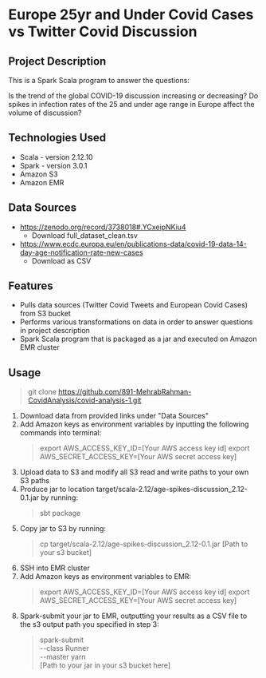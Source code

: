 # Europe 25yr and Under Covid Cases vs Twitter Covid Discussion

## Project Description

This is a Spark Scala program to answer the questions: 

Is the trend of the global COVID-19 discussion increasing or decreasing? 
Do spikes in infection rates of the 25 and under age range in Europe affect the volume of discussion?

## Technologies Used

* Scala - version 2.12.10
* Spark - version 3.0.1
* Amazon S3
* Amazon EMR

## Data Sources

* https://zenodo.org/record/3738018#.YCxeipNKiu4
    * Download full_dataset_clean.tsv
* https://www.ecdc.europa.eu/en/publications-data/covid-19-data-14-day-age-notification-rate-new-cases
    * Download as CSV
    
## Features

* Pulls data sources (Twitter Covid Tweets and European Covid Cases) from S3 bucket
* Performs various transformations on data in order to answer questions in project description
* Spark Scala program that is packaged as a jar and executed on Amazon EMR cluster

## Usage

> git clone https://github.com/891-MehrabRahman-CovidAnalysis/covid-analysis-1.git

1. Download data from provided links under "Data Sources"
2. Add Amazon keys as environment variables by inputting the following commands into terminal:
   >export AWS_ACCESS_KEY_ID=[Your AWS access key id]
   >export AWS_SECRET_ACCESS_KEY=[Your AWS secret access key]
3. Upload data to S3 and modify all S3 read and write paths to your own S3 paths
4. Produce jar to location target/scala-2.12/age-spikes-discussion_2.12-0.1.jar by running: 
    > sbt package
5. Copy jar to S3 by running:
    > cp target/scala-2.12/age-spikes-discussion_2.12-0.1.jar [Path to your s3 bucket]
6. SSH into EMR cluster
7. Add Amazon keys as environment variables to EMR:
    >export AWS_ACCESS_KEY_ID=[Your AWS access key id]
    >export AWS_SECRET_ACCESS_KEY=[Your AWS secret access key]
8. Spark-submit your jar to EMR, outputting your results as a CSV file to the s3 output path you specified in step 3:
    >spark-submit \
    --class Runner \
    --master yarn \
   [Path to your jar in your s3 bucket here]